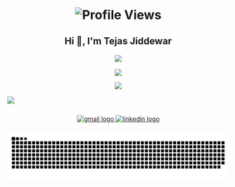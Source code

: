 ### 
<h1 align="center">
  <img src="https://komarev.com/ghpvc/?username=tejas-0905&label=Profile%20Views&color=0e75b6&style=flat" alt="Profile Views" />
</h1>

<h2 align="center">Hi 👋, I'm Tejas Jiddewar</h2>
<p align="center">
  <img align="center" height="200" src="https://github-readme-stats.vercel.app/api?username=tejas-0905&theme=gruvbox&hide_border=true&include_all_commits=true&count_private=true" />
</p>
<p align = "center"> <img align="center" height="200" src="https://github-readme-stats.vercel.app/api/top-langs/?username=tejas-0905&theme=highcontrast&hide_border=true&include_all_commits=true&count_private=true&layout=compact" /></p>
<p align="center"><img src="https://nirzak-streak-stats.vercel.app/?user=tejas-0905&theme=highcontrast&hide_border=true" /></p>

[![](https://visitcount.itsvg.in/api?id=tejas-0905&icon=0&color=0)](https://visitcount.itsvg.in)
###

<div align="center">
  <a href="mailto:tejasjiddewar955@gmail.com" target="_blank">
    <img src="https://img.shields.io/static/v1?message=Gmail&logo=gmail&label=&color=D14836&logoColor=white&labelColor=&style=for-the-badge" height="35" alt="gmail logo"  />
  </a>
  <a href="https://www.linkedin.com/in/tejas-jiddewar/" target="_blank">
    <img src="https://img.shields.io/static/v1?message=LinkedIn&logo=linkedin&label=&color=0077B5&logoColor=white&labelColor=&style=for-the-badge" height="35" alt="linkedin logo"  />
  </a>
</div>

###

<div align="left">
</div>

###

<div align="center">
  <picture>
    <source
      media="(prefers-color-scheme: dark)"
      srcset="https://raw.githubusercontent.com/platane/snk/output/github-contribution-grid-snake-dark.svg"
    />
    <source
      media="(prefers-color-scheme: light)"
      srcset="https://raw.githubusercontent.com/platane/snk/output/github-contribution-grid-snake.svg"
    />
    <img
      alt="github contribution grid snake animation"
      src="https://raw.githubusercontent.com/platane/snk/output/github-contribution-grid-snake.svg"
    />
  </picture>
</div>




